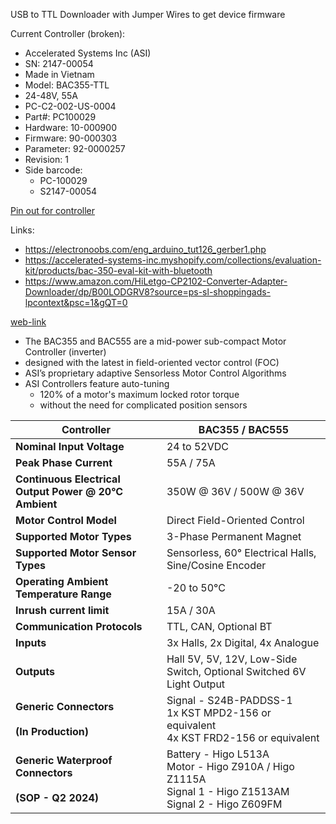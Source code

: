  USB to TTL Downloader with Jumper Wires to get device firmware

Current Controller (broken):

- Accelerated Systems Inc (ASI)
- SN: 2147-00054
- Made in Vietnam
- Model: BAC355-TTL
- 24-48V, 55A
- PC-C2-002-US-0004
- Part#: PC100029
- Hardware: 10-000900
- Firmware: 90-000303
- Parameter: 92-0000257
- Revision: 1
- Side barcode:
	- PC-100029
	- S2147-00054

[Pin out for controller](https://www.acceleratedsystems.com/media/dmsoinvs/asi_emobility_controllers_spec_sheet_w_pin_out_table.pdf)

Links:

- https://electronoobs.com/eng_arduino_tut126_gerber1.php
- https://accelerated-systems-inc.myshopify.com/collections/evaluation-kit/products/bac-350-eval-kit-with-bluetooth
- https://www.amazon.com/HiLetgo-CP2102-Converter-Adapter-Downloader/dp/B00LODGRV8?source=ps-sl-shoppingads-lpcontext&psc=1&gQT=0

[web-link](https://www.acceleratedsystems.com/products/electric-motor-controllers/bac355-bac555)

- The BAC355 and BAC555 are a mid-power sub-compact Motor Controller (inverter) 
- designed with the latest in field-oriented vector control (FOC) 
- ASI’s proprietary adaptive Sensorless Motor Control Algorithms
- ASI Controllers feature auto-tuning
	- 120% of a motor's maximum locked rotor torque 
	- without the need for complicated position sensors

| **Controller**                                               | BAC355 / BAC555                                                                                                      |
| ------------------------------------------------------------ | -------------------------------------------------------------------------------------------------------------------- |
| **Nominal Input Voltage**                                    | 24 to 52VDC                                                                                                          |
| **Peak Phase Current**                                       | 55A / 75A                                                                                                            |
| **Continuous Electrical Output Power @ 20°C Ambient**        | 350W @ 36V / 500W @ 36V                                                                                              |
| **Motor Control Model**                                      | Direct Field-Oriented Control                                                                                        |
| **Supported Motor Types**                                    | 3-Phase Permanent Magnet                                                                                             |
| **Supported Motor Sensor Types**                             | Sensorless, 60° Electrical Halls, Sine/Cosine Encoder                                                                |
| **Operating Ambient Temperature Range**                      | -20 to 50°C                                                                                                          |
| **Inrush current limit**                                     | 15A / 30A                                                                                                            |
| **Communication Protocols**                                  | TTL, CAN, Optional BT                                                                                                |
| **Inputs**                                                   | 3x Halls, 2x Digital, 4x Analogue                                                                                    |
| **Outputs**                                                  | Hall 5V, 5V, 12V, Low-Side Switch, Optional Switched 6V Light Output                                                 |
| **Generic Connectors**<br><br>**(In Production)**            | Signal - S24B-PADDSS-1  <br>1x KST MPD2-156 or equivalent  <br>4x KST FRD2-156 or equivalent                         |
| **Generic Waterproof Connectors**<br><br>**(SOP - Q2 2024)** | Battery - Higo L513A   <br>Motor - Higo Z910A / Higo Z1115A  <br>Signal 1 - Higo Z1513AM  <br>Signal 2 - Higo Z609FM |
